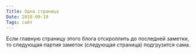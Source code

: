 ```yaml
---
Title: Одна страница
Date: 2010-09-19
Tags: сайт
---
```


<div class="text"><p>Если главную страницу этого блога отскроллить до последней заметки, то следующая партия заметок (следующая страница) подгрузится сама.</p></div>